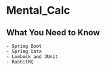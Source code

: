 # Mental_Calc
## What You Need to Know
	- Spring Boot
	- Spring Data
	- Lombock and JUnit
	- RabbitMQ
